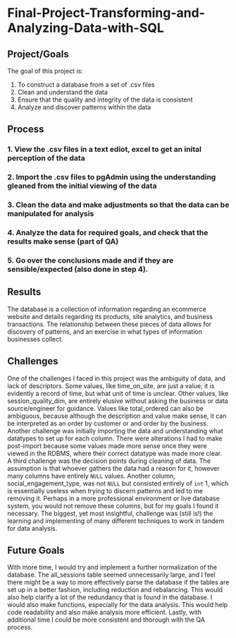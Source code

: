 # Final-Project-Transforming-and-Analyzing-Data-with-SQL

## Project/Goals
The goal of this project is:
1. To construct a database from a set of .csv files
2. Clean and understand the data
3. Ensure that the quality and integrity of the data is consistent
4. Analyze and discover patterns within the data

## Process
### 1. View the .csv files in a text ediot, excel to get an inital perception of the data
### 2. Import the .csv files to pgAdmin using the understanding gleaned from the initial viewing of the data
### 3. Clean the data and make adjustments so that the data can be manipulated for analysis
### 4. Analyze the data for required goals, and check that the results make sense (part of QA)
### 5. Go over the conclusions made and if they are sensible/expected (also done in step 4).

## Results
The database is a collection of information regarding an ecommerce website and details regarding its products, site analytics, and business transactions. The relationship between these pieces of data allows for discovery of patterns, and an exercise in what types of information businesses collect.

## Challenges 
One of the challenges I faced in this project was the ambiguity of data, and lack of descriptors. Some values, like time_on_site, are just a value; it is evidently a record of time, but what unit of time is unclear. Other values, like session_quality_dim, are entirely elusive without asking the business or data source/engineer for guidance. Values like total_ordered can also be ambiguous, because although the description and value make sense, it can be interpreted as an order by customer or and order by the business.\
Another challenge was initially importing the data and understanding what datatypes to set up for each column. There were alterations I had to make post-import because some values made more sense once they were viewed in the RDBMS, where their correct datatype was made more clear.\
A third challenge was the decision points during cleaning of data. The assumption is that whoever gathers the data had a reason for it, however many columns have entirely `NULL` values. Another column, social_engagement_type, was not `NULL` but consisted entirely of `int` 1, which is essentially useless when trying to discern patterns and led to me removing it. Perhaps in a more professional environment or live database system, you would not remove these columns, but for my goals I found it necessary.
The biggest, yet most insightful, challenge was (still is!) the learning and implementing of many different techniques to work in tandem for data analysis.

## Future Goals
With more time, I would try and implement a further normalization of the database. The all_sessions table seemed unnecessarily large, and I feel there might be a way to more effectively parse the database if the tables are set up in a better fashion, including reduction and rebalancing. This would also help clarify a lot of the redundancy that is found in the database. I would also make functions, especially for the data analysis. This would help code readability and also make analysis more efficient. Lastly, with additional time I could be more consistent and thorough with the QA process.
